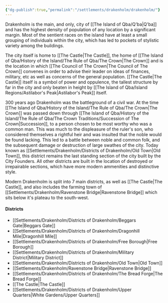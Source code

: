 ```yaml
---
{"dg-publish":true,"permalink":"/settlements/drakenholm/drakenholm/"}
---
```



Drakenholm is the main, and only, city of [[The Island of Qba/Q'ba\|Q'ba]] and has the highest density of population of any location by a significant margin. 
Most of the sentient races on the island have at least a small grouping of individuals within the city, which has led to pockets of stylistic variety among the buildings.

The city itself is home to [[The Castle\|The Castle]], the home of [[The Island of Qba/History of the Island/The Rule of Qba/The Crown\|The Crown]] and is the location in which [[The Council of The Crown\|The Council of The Crown]] convenes in order to advise their leader on ideas of finances, military, etc as well as concerns of the general population. [[The Castle\|The Castle]] itself is a symbol of power and oppulence, the tallest structure by far in the city and only beaten in height by [[The Island of Qba/Island Regions/Astilabor's Peak\|Astilabor's Peak]] itself. 

300 years ago Drakenholm was the battleground of a civil war. At the time [[The Island of Qba/History of the Island/The Rule of Qba/The Crown\|The Crown]] was passed down through [[The Island of Qba/History of the Island/The Rule of Qba/The Crown Traditions/Succession of The Crown\|Succession]], to a person chosen to be most worthy who was a common man. This was much to the displeasure of the ruler's son, who considered themselves a rightful heir and was insulted that the noble would be found lacking. This led to a battle between noble and common folk, and the subsequent damage or destruction of large swathes of the city. Today known as [[Settlements/Drakenholm/Districts of Drakenholm/Old Town\|Old Town]], this district remains the last standing section of the city built by the City Founders. All other districts are built in the location of destroyed or irrepairable sections, which have more modern ammenities and distinctive style. 

Modern Drakenholm is split into 7 main districts, as well as [[The Castle\|The Castle]], and also includes the farming town of [[Settlements/Drakenholm/Ravenstone Bridge\|Ravenstone Bridge]] which sits below it's plateau to the south-west.

#### Districts
- [[Settlements/Drakenholm/Districts of Drakenholm/Beggars Gate\|Beggars Gate]]
- [[Settlements/Drakenholm/Districts of Drakenholm/Dragonhill Mile\|Dragonhill Mile]]
- [[Settlements/Drakenholm/Districts of Drakenholm/Free Borough\|Free Borough]]
- [[Settlements/Drakenholm/Districts of Drakenholm/Military District\|Military District]]
- [[Settlements/Drakenholm/Districts of Drakenholm/Old Town\|Old Town]]
- [[Settlements/Drakenholm/Ravenstone Bridge\|Ravenstone Bridge]]
- [[Settlements/Drakenholm/Districts of Drakenholm/The Bread Forge\|The Bread Forge]]
- [[The Castle\|The Castle]]
- [[Settlements/Drakenholm/Districts of Drakenholm/Upper Quarters\|White Gardens/Upper Quarters]]



